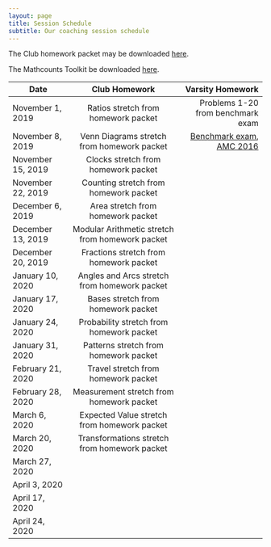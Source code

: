 ```yaml
---
layout: page
title: Session Schedule
subtitle: Our coaching session schedule
---
```


The Club homework packet may be downloaded <a href="/files/Homework%20Packet.pdf">here</a>.

The Mathcounts Toolkit be downloaded <a href="/files/Mathcounts%20Toolkit.pdf">here</a>.

| Date | Club Homework | Varsity Homework |
| ------------- |:-------------:| -----:|
|November 1, 2019 | Ratios stretch from homework packet | Problems 1-20 from benchmark exam
|November 8, 2019 | Venn Diagrams stretch from homework packet | <a href="/files/RMS%201920B%20Exam.pdf" target="_blank">Benchmark exam</a>, <a href="https://artofproblemsolving.com/wiki/index.php/2016_AMC_8_Problems" target="_blank">AMC 2016</a>
|November 15, 2019 | Clocks stretch from homework packet | 
|November 22, 2019 | Counting stretch from homework packet | 
|December 6, 2019 | Area stretch from homework packet | 
|December 13, 2019 | Modular Arithmetic stretch from homework packet | 
|December 20, 2019 | Fractions stretch from homework packet | 
|January 10, 2020 | Angles and Arcs stretch from homework packet | 
|January 17, 2020 | Bases stretch from homework packet | 
|January 24, 2020 | Probability stretch from homework packet | 
|January 31, 2020 | Patterns stretch from homework packet | 
|February 21, 2020 | Travel stretch from homework packet | 
|February 28, 2020 | Measurement stretch from homework packet | 
|March 6, 2020 | Expected Value stretch from homework packet | 
|March 20, 2020 | Transformations stretch from homework packet | 
|March 27, 2020 | | 
|April 3, 2020 | | 
|April 17, 2020 | | 
|April 24, 2020 | | 